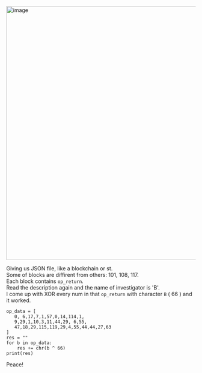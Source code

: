 <img width="580" height="676" alt="image" src="https://github.com/user-attachments/assets/b8816081-080a-4f35-a895-886b1a3aa00f" />  

Giving us JSON file, like a blockchain or st.  
Some of blocks are diffirent from others: 101, 108, 117.  
Each block contains `op_return`.  
Read the description again and the name of investigator is 'B'.  
I come up with XOR every num in that `op_return` with character `B` ( 66 ) and it worked.  
```
op_data = [
   0, 6,17,7,1,57,0,14,114,1,
   9,29,1,10,3,11,44,29, 6,55,
   47,18,29,115,119,29,4,55,44,44,27,63
]
res = ""
for b in op_data:
    res += chr(b ^ 66)
print(res)
```

Peace!


